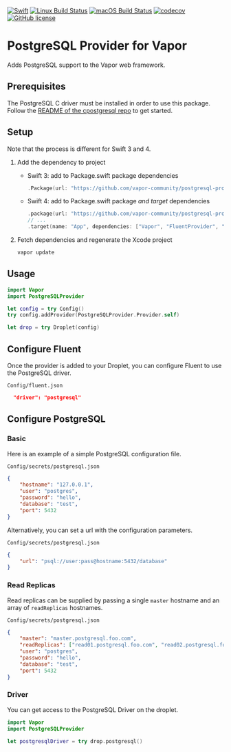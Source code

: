 [![Swift](https://img.shields.io/badge/swift-3.1_--_4.0-brightgreen.svg)](https://swift.org)
[![Linux Build Status](https://img.shields.io/circleci/project/github/vapor-community/postgresql-provider.svg?label=Linux)](https://circleci.com/gh/vapor-community/postgresql-provider)
[![macOS Build Status](https://img.shields.io/travis/vapor-community/postgresql-provider.svg?label=macOS)](https://travis-ci.org/vapor-community/postgresql-provider)
[![codecov](https://codecov.io/gh/vapor-community/postgresql-provider/branch/master/graph/badge.svg)](https://codecov.io/gh/vapor-community/postgresql-provider)
[![GitHub license](https://img.shields.io/badge/license-MIT-brightgreen.svg)](LICENSE)

# PostgreSQL Provider for Vapor
Adds PostgreSQL support to the Vapor web framework.

## Prerequisites

The PostgreSQL C driver must be installed in order to use this package.  
Follow the [README of the cpostgresql repo](https://github.com/vapor-community/cpostgresql/blob/master/README.md) to get started.

## Setup
Note that the process is different for Swift 3 and 4.

1. Add the dependency to project
    - Swift 3: add to Package.swift package dependencies
        ```swift
        .Package(url: "https://github.com/vapor-community/postgresql-provider.git", majorVersion: 2, minor: 1)
        ```
    - Swift 4: add to Package.swift package _and target_ dependencies
        ```swift
        .package(url: "https://github.com/vapor-community/postgresql-provider.git", .upToNextMajor(from: "2.1.0"))
        // ...
        .target(name: "App", dependencies: ["Vapor", "FluentProvider", "PostgreSQLProvider"], ...)
        ```

2. Fetch dependencies and regenerate the Xcode project
    ```bash
    vapor update
    ```

## Usage

```swift
import Vapor
import PostgreSQLProvider

let config = try Config()
try config.addProvider(PostgreSQLProvider.Provider.self)

let drop = try Droplet(config)
```

## Configure Fluent
Once the provider is added to your Droplet, you can configure Fluent to use the PostgreSQL driver.

 `Config/fluent.json`
 
```json
  "driver": "postgresql"
```

## Configure PostgreSQL
### Basic
Here is an example of a simple PostgreSQL configuration file.

 `Config/secrets/postgresql.json`
 
```json
{
    "hostname": "127.0.0.1",
    "user": "postgres",
    "password": "hello",
    "database": "test",
    "port": 5432
}
```

Alternatively, you can set a url with the configuration parameters.

 `Config/secrets/postgresql.json`
 
```json
{
    "url": "psql://user:pass@hostname:5432/database"
}
```

### Read Replicas
Read replicas can be supplied by passing a single `master` hostname and an array of `readReplicas` hostnames.

 `Config/secrets/postgresql.json`
 
```json
{
    "master": "master.postgresql.foo.com",
    "readReplicas": ["read01.postgresql.foo.com", "read02.postgresql.foo.com"],
    "user": "postgres",
    "password": "hello",
    "database": "test",
    "port": 5432
}
```

### Driver
You can get access to the PostgreSQL Driver on the droplet.

```swift
import Vapor
import PostgreSQLProvider

let postgresqlDriver = try drop.postgresql()
```
